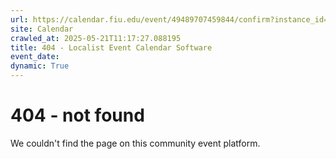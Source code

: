 ```yaml
---
url: https://calendar.fiu.edu/event/49489707459844/confirm?instance_id=49489707510045&return=https%3A%2F%2Fcalendar.fiu.edu%2Fcalendar%3Fevent_types%255B%255D%3D127590
site: Calendar
crawled_at: 2025-05-21T11:17:27.088195
title: 404 - Localist Event Calendar Software
event_date: 
dynamic: True
---
```


# 404 - not found
We couldn't find the page on this community event platform.
